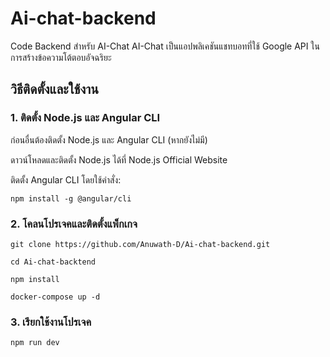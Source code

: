 # Ai-chat-backend
Code Backend สำหรับ AI-Chat 
AI-Chat เป็นแอปพลิเคชันแชทบอทที่ใช้ Google API ในการสร้างข้อความโต้ตอบอัจฉริยะ

## วิธีติดตั้งและใช้งาน

### 1. ติดตั้ง Node.js และ Angular CLI

ก่อนอื่นต้องติดตั้ง Node.js และ Angular CLI (หากยังไม่มี)

ดาวน์โหลดและติดตั้ง Node.js ได้ที่ Node.js Official Website

ติดตั้ง Angular CLI โดยใช้คำสั่ง:

```
npm install -g @angular/cli
```

### 2. โคลนโปรเจคและติดตั้งแพ็กเกจ

```
git clone https://github.com/Anuwath-D/Ai-chat-backend.git

cd Ai-chat-backtend

npm install

docker-compose up -d
```

### 3. เรียกใช้งานโปรเจค 

```
npm run dev
```

